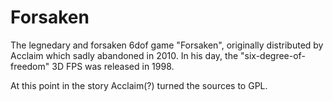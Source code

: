 Forsaken
========

The legnedary and forsaken 6dof game "Forsaken",
originally distributed by Acclaim which sadly abandoned in 2010.
In his day, the "six-degree-of-freedom" 3D FPS was released in 1998.

At this point in the story Acclaim(?) turned the sources to GPL.
